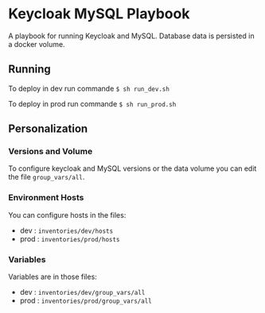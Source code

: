 # Keycloak MySQL Playbook

A playbook for running Keycloak and MySQL.
Database data is persisted in a docker volume.

## Running

To deploy in dev run commande
`$ sh run_dev.sh`

To deploy in prod run commande
`$ sh run_prod.sh`

## Personalization

### Versions and Volume

To configure keycloak and MySQL versions or the data volume you can edit the file `group_vars/all`.

### Environment Hosts

You can configure hosts in the files:

- dev : `inventories/dev/hosts`
- prod : `inventories/prod/hosts`

### Variables

Variables are in those files:

- dev : `inventories/dev/group_vars/all`
- prod : `inventories/prod/group_vars/all`
